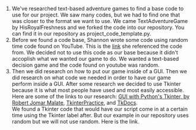 <ol>
<li>We've researched text-based adventure games to find a base code to use for our project. We saw many codes, but we had to find one that was closer to the format we want to use. We came TextAdventureGame by HisRoyalFreshness and we forked the code into our repository. You can find it in our repository as project_code_template.py. </li>
<li>Before we found a code base, Shannon wrote some code using random time code found on YouTube.  This is the <a href="https://www.youtube.com/watch?v=miuHrP2O7Jw">link</a> she referenced the code from. We decided not to use this code as our base because it didn't accoplish what we wanted our game to do. We wanted a text-based decision game and the code found on youtube was random. 
<li>Then we did research on how to put our game inside of a GUI. Then we did research on what code we needed in order to have our game perform inside a GUI. After some research we decided to use Tkinter because it is what most people have used and most easily accessible. Here are some of the links to our research: <a href="https://www.youtube.com/watch?v=JrWHyqonGj8">GUI with Python's Tkinter, by Robert Jomar Malate</a>, <a href="https://github.com/CSSE120StartingCode/TkinterPractice/tree/master/more_examples">TkinterPractice</a>, and <a href="https://tkdocs.com/tutorial/index.html">TkDocs</a>.</li>
We found a Tkinter code that would have our script come in at a certain time using the Tkinter label after. But our example in our repository uses random but we will not use random.  Here is the link.
